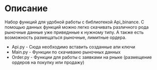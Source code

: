 # Описание
Набор функций для удобной работы с библиотекой Api_binance. С помощью данных функций можно легко скачивать различного рода рыночные данные уже приведнные к нужному типу. А также есть возможность размещаться рыночные, лимитные ордера.

* Api.py - Сюда необходимо вставить созданные апи ключи
* Main.py - Функции по скачиваию рыночных данных
* Order.py - Функции для работы с заявками на рныке (размещение ордеров на покупку или продажу)